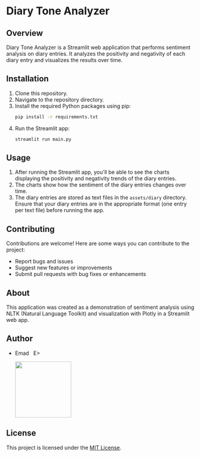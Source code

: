 # Diary Tone Analyzer

## Overview
Diary Tone Analyzer is a Streamlit web application that performs sentiment analysis on diary entries. It analyzes the positivity and negativity of each diary entry and visualizes the results over time.

## Installation
1. Clone this repository.
2. Navigate to the repository directory.
3. Install the required Python packages using pip:
   ```bash
   pip install -r requirements.txt
   ```
4. Run the Streamlit app:
   ```bash
   streamlit run main.py
   ```

## Usage
1. After running the Streamlit app, you'll be able to see the charts displaying the positivity and negativity trends of the diary entries.
2. The charts show how the sentiment of the diary entries changes over time.
3. The diary entries are stored as text files in the `assets/diary` directory. Ensure that your diary entries are in the appropriate format (one entry per text file) before running the app.

## Contributing
Contributions are welcome! Here are some ways you can contribute to the project:
- Report bugs and issues
- Suggest new features or improvements
- Submit pull requests with bug fixes or enhancements

## About
This application was created as a demonstration of sentiment analysis using NLTK (Natural Language Toolkit) and visualization with Plotly in a Streamlit web app.

## Author
- Emad &nbsp; E>
  
  [<img src="https://img.shields.io/badge/GitHub-Profile-blue?logo=github" width="150">](https://github.com/emads22)

## License
This project is licensed under the [MIT License](LICENSE).
